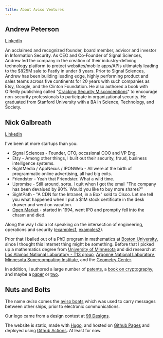 ```yaml
---
Title: About Aviso Ventures
---
```


## Andrew Peterson

[LinkedIn](https://www.linkedin.com/in/andrewmarshallpeterson/)

An acclaimed and recognized founder, board member, advisor and investor in Information Security. As CEO and Co-Founder of Signal Sciences, Andrew led the company in the creation of their industry-defining technology platform to protect websites/mobile apps/APIs ultimately leading to the $825M sale to Fastly in under 8 years. Prior to Signal Sciences, Andrew has been building leading edge, highly performing product and sales teams across five continents for 20 years with such companies as Etsy, Google, and the Clinton Foundation. He also authored a book with O’Reilly publishing called "[Cracking Security Misconceptions](https://www.oreilly.com/content/cracking-security-misconceptions/)" to encourage non-security professionals to participate in organizational security. He graduated from Stanford University with a BA in Science, Technology, and Society.

## Nick Galbreath

[LinkedIn](https://www.linkedin.com/in/nick-galbreath-1890794/)

I've been at more startups than you.

* Signal Sciences - Founder, CTO, occasional COO and VP Eng.
* Etsy - Among other things, I built out their security, fraud, business intelligence systems.
* RightMedia / AppNexus / IPONWeb - All were at the birth of programmatic online advertising, all had big exits.
* Friendster - Yeah that Friendster.  What a wild time.
* Upromise -  Still around, sorta. I quit when I got the email "The company has been devalued by 90%.  Would you like to buy more shares?"
* SightPath - "A CDN for the Intranet, in a Box" sold to Cisco. Let me tell you what happened when I put a $1M stock certificate in the desk drawer and went on vacation.
* [Open Market](https://en.wikipedia.org/wiki/Open_Market) - started in 1994, went IPO and promptly fell into the chasm and died.

Along the way I did a lot speaking on the intersection of engineering, operations and security ([examples1](https://www.slideshare.net/nickgsuperstar/presentations), [examples2](https://speakerdeck.com/ngalbreath)).

Prior that I bailed out of a PhD program in mathematics at [Boston University](https://www.bu.edu/math/), since I thought this Internet thing might be something. Before that I picked up a mathematics degree from [University of Minnesota](https://cse.umn.edu/math) and did research at [Los Alamos National Laboratory - T13 group](https://cnls.lanl.gov/), [Argonne National Laboratory](https://www.anl.gov/mcs), [Minnesota Supercomputing Institute](https://www.msi.umn.edu/), and the [Geometry Center](https://en.wikipedia.org/wiki/Geometry_Center).

In addition, I authored a large number of [patents](https://patft.uspto.gov/netacgi/nph-Parser?Sect1=PTO2&Sect2=HITOFF&p=1&u=%2Fnetahtml%2FPTO%2Fsearch-bool.html&r=0&f=S&l=50&TERM1=Galbreath%2C+Nicholas&FIELD1=INNM&co1=AND&TERM2=&FIELD2=&d=PTX), a [book on cryptography](https://www.amazon.com/Cryptography-Internet-Database-Applications-Developing/dp/0471210293/ref=sr_1_1?crid=3BB4VEHTZR0UX&keywords=Nick+galbreath&qid=1644966507&sprefix=nick+galbreath%2Caps%2C134&sr=8-1), and maybe a [paper](https://www.computer.org/csdl/proceedings-article/sc/1993/01263494/12OmNAiXjfe) or [two](https://www.osti.gov/biblio/268500-parallel-solution-three-dimensional-time-dependent-ginzburg-landau-equation).

## Nuts and Bolts

The name *aviso* comes the [aviso boats](https://en.wikipedia.org/wiki/Aviso) which was used to carry messages between other ships, prior to electronic communications.

Our logo came from a design contest at [99 Designs](https://99designs.com/).

The website is static, made with [Hugo](https://gohugo.io), and hosted on [Github Pages](https://pages.github.com/) and deployed using [Github Actions](https://github.com/features/actions).  At least for now.

